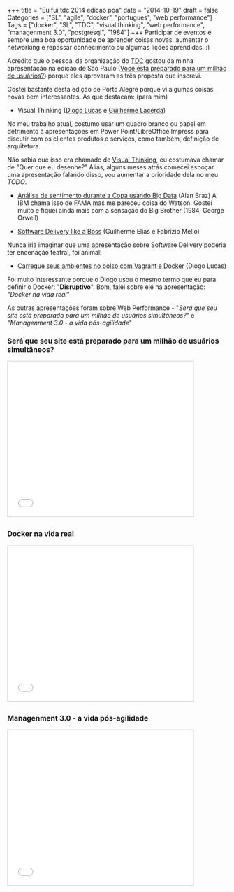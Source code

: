 +++
title = "Eu fui tdc 2014 edicao poa"
date = "2014-10-19"
draft = false
Categories = ["SL", "agile", "docker", "portugues", "web performance"]
Tags = ["docker", "SL", "TDC", "visual thinking", "web performance", "managenment 3.0", "postgresql", "1984"]
+++
Participar de eventos é sempre uma boa oportunidade de aprender coisas
novas, aumentar o networking e repassar conhecimento ou algumas lições
aprendidas. :)

Acredito que o pessoal da organização do [TDC][tdc] gostou da minha apresentação
na edição de São Paulo ([Você está preparado para um milhão de usuários?][umilhao])
porque eles aprovaram as três proposta que inscrevi.

Gostei bastante desta edição de Porto Alegre porque vi algumas coisas novas
bem interessantes. As que destacam: (para mim)

- Visual Thinking ([Diogo Lucas][diogolucas] e [Guilherme Lacerda][guilhermelacerda])

No meu trabalho atual, costumo usar um quadro branco ou papel em detrimento à
apresentações em Power Point/LibreOffice Impress para discutir com os clientes
produtos e serviços, como também, definição de arquitetura.

Não sabia que isso era chamado de [Visual Thinking][visualthinking], eu costumava chamar de
"Quer que eu desenhe?" Aliás, alguns meses atrás comecei esboçar uma apresentação
falando disso, vou aumentar a prioridade dela no meu *TODO*.

- [Análise de sentimento durante a Copa usando Big Data][alantdc] (Alan Braz)
   A IBM chama isso de FAMA mas me pareceu coisa do Watson. Gostei muito e
fiquei ainda mais com a sensação do Big Brother (1984, George Orwell)

- [Software Delivery like a Boss][likeaboss] (Guilherme Elias e Fabrízio Mello)

Nunca iria imaginar que uma apresentação sobre Software Delivery poderia
ter encenação teatral, foi animal!

- [Carregue seus ambientes no bolso com Vagrant e Docker][vagrantdocker] (Diogo Lucas)

Foi muito interessante porque o Diogo usou o mesmo termo que eu para definir
o Docker: "**Disruptivo**". Bom, falei sobre ele  na apresentação: "*Docker na vida real*"

As outras apresentações foram sobre Web Performance - "*Será que seu site está
preparado para um milhão de usuários simultâneos?*" e "*Managenment 3.0 - a vida
pós-agilidade*"


### Será que seu site está preparado para um milhão de usuários simultâneos?

<iframe src="//www.slideshare.net/slideshow/embed_code/key/wa1vvpsCJA2kkm" width="425" height="355" frameborder="0" marginwidth="0" marginheight="0" scrolling="no" style="border:1px solid #CCC; border-width:1px; margin-bottom:5px; max-width: 100%;" allowfullscreen> </iframe> <div style="margin-bottom:5px"> 

### Docker na vida real

<iframe src="//www.slideshare.net/slideshow/embed_code/40419981" width="425" height="355" frameborder="0" marginwidth="0" marginheight="0" scrolling="no" style="border:1px solid #CCC; border-width:1px; margin-bottom:5px; max-width: 100%;" allowfullscreen> </iframe> <div style="margin-bottom:5px">

### Managenment 3.0 - a vida pós-agilidade

<iframe src="//www.slideshare.net/slideshow/embed_code/40440168" width="425" height="355" frameborder="0" marginwidth="0" marginheight="0" scrolling="no" style="border:1px solid #CCC; border-width:1px; margin-bottom:5px; max-width: 100%;" allowfullscreen> </iframe> <div style="margin-bottom:5px">

[alantdc]: http://alanbraz.wordpress.com/2014/08/07/tdc2014/
[tdc]: http://www.thedevelopersconference.com.br/
[umilhao]: http://www.slideshare.net/fernandoike/seu-site-est-preparado-para-suportar-um-milho-de-usurios-simultneos
[visualthinking]: http://derekbruff.org/?page_id=1857
[diogolucas]: https://twitter.com/diogoclucas
[guilhermelacerda]: https://twitter.com/guilhermeslac
[likeaboss]: http://www.slideshare.net/fabriziomello/software-delivery-like-a-boss
[vagrantdocker]: http://www.slideshare.net/DiogoLucas/presentation-40444357
